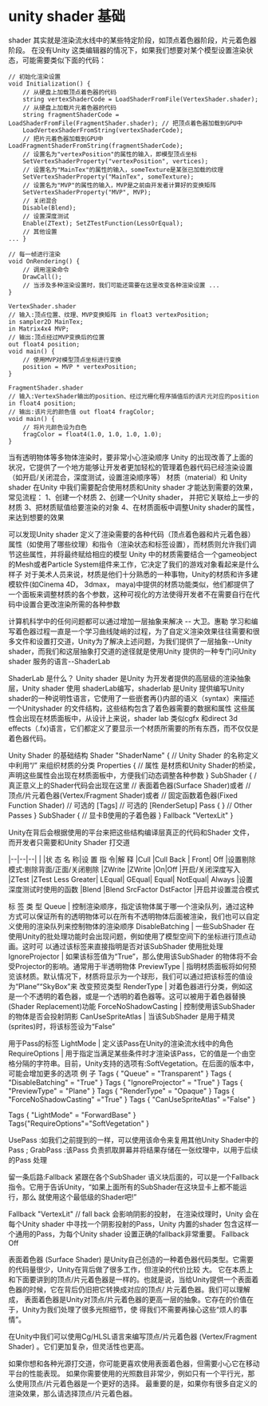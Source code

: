 # unity shader 基础
shader  其实就是渲染流水线中的某些特定阶段，如顶点着色器阶段，片元着色器阶段。
在没有Unity 这类编辑器的情况下，如果我们想要对某个模型设置渲染状态，可能需要类似下面的代码：

```code c#
// 初始化渲染设置
void Initialization() {
    // 从硬盘上加载顶点着色器的代码
    string vertexShaderCode = LoadShaderFromFile(VertexShader.shader);
    // 从硬盘上加载片元着色器的代码
    string fragmentShaderCode = LoadShaderFromFile(FragmentShader.shader); // 把顶点着色器加载到GPU中
    LoadVertexShaderFromString(vertexShaderCode);
    // 把片元着色器加载到GPU中 LoadFragmentShaderFromString(fragmentShaderCode);
    // 设置名为"vertexPosition"的属性的输入，即模型顶点坐标 
    SetVertexShaderProperty("vertexPosition", vertices);
    // 设置名为"MainTex"的属性的输入，someTexture是某张已加载的纹理 
    SetVertexShaderProperty("MainTex", someTexture);
    // 设置名为"MVP"的属性的输入，MVP是之前由开发者计算好的变换矩阵 
    SetVertexShaderProperty("MVP", MVP);
    // 关闭混合
    Disable(Blend);
    // 设置深度测试
    Enable(ZText); SetZTestFunction(LessOrEqual);
    // 其他设置
... }

// 每一帧进行渲染
void OnRendering() {
    // 调用渲染命令
    DrawCall();
    // 当涉及多种渲染设置时，我们可能还需要在这里改变各种渲染设置 ...
}

VertexShader.shader
// 输入:顶点位置、纹理、MVP变换矩阵 in float3 vertexPosition;
in sampler2D MainTex;
in Matrix4x4 MVP;
// 输出:顶点经过MVP变换后的位置 
out float4 position;
void main() {
    // 使用MVP对模型顶点坐标进行变换 
    position = MVP * vertexPosition;
}

FragmentShader.shader
// 输入:VertexShader输出的position、经过光栅化程序插值后的该片元对应的position in float4 position;
// 输出:该片元的颜色值 out float4 fragColor;
void main() {
    // 将片元颜色设为白色
    fragColor = float4(1.0, 1.0, 1.0, 1.0);
}
```
当有透明物体等多物体渲染时，要非常小心渲染顺序
Unity 的出现改善了上面的状况，它提供了一个地方能够让开发者更加轻松的管理着色器代码已经渲染设置（如开启/关闭混合，深度测试，设置渲染顺序等）
材质（material）和 Unity shader
在Unity 中我们需要配合使用材质和Unity shader 才能达到需要的效果，
常见流程：
1、创建一个材质
2、创建一个Unity shader， 并把它关联给上一步的材质
3、把材质赋值给要渲染的对象
4、在材质面板中调整Unity shader的属性，来达到想要的效果

可以发现Unity shader 定义了渲染需要的各种代码（顶点着色器和片元着色器）属性（如使用了哪些纹理）和指令（渲染状态和标签设置），而材质则允许我们调节这些属性，并将最终赋给相应的模型
Unity 中的材质需要结合一个gameobject的Mesh或者Particle System组件来工作，它决定了我们的游戏对象看起来是什么样子
对于美术人员来说，材质是他们十分熟悉的一种事物，Unity的材质和许多建模软件(如Cinema 4D， 3dmax， maya)中提供的材质功能类似，他们都提供了一个面板来调整材质的各个参数，这种可视化的方法使得开发者不在需要自行在代码中设置合更改渲染所需的各种参数

计算机科学中的任何问题都可以通过增加一层抽象来解决 -- 大卫。惠勒
学习和编写着色器过程一直是一个学习曲线陡峭的过程，为了自定义渲染效果往往需要和很多文件和设置打交道，Unity为了解决上述问题，为我们提供了一层抽象--Unity shader，而我们和这层抽象打交道的途径就是使用Unity 提供的一种专门问Unity shader 服务的语言--ShaderLab

ShaderLab 是什么？
Unity shader 是Unity 为开发者提供的高层级的渲染抽象层，Unity shader 使用 shaderLab编写，shaderlab 是Unity 提供编写Unity shader的一种说明性语言，它使用了一些嵌套再{}内部的语义（syntax）来描述一个Unityshader 的文件结构，这些结构包含了着色器需要的数据和属性
这些属性会出现在材质面板中，从设计上来说，shader lab 类似cgfx 和direct 3d effects（.fx)语言，它们都定义了要显示一个材质所需要的所有东西，而不仅仅是着色器代码。

Unity Shader 的基础结构
Shader "ShaderName" {  // Unity Shader 的名称定义中利用“/” 来组织材质的分类
    Properties {
    // 属性 是材质和Unity Shader的桥梁，声明这些属性会出现在材质面板中，方便我们动态调整各种参数
    }
    SubShader { 
        / 真正意义上的Shader代码会出现在这里
        // 表面着色器(Surface Shader)或者
        // 顶点/片元着色器(Vertex/Fragment Shader)或者
        // 固定函数着色器(Fixed Function Shader)
        // 可选的
        [Tags]
        // 可选的 
        [RenderSetup]
        Pass {
        }
        // Other Passes
    }
    SubShader {
    // 显卡B使用的子着色器 }
    Fallback "VertexLit"
}

Unity在背后会根据使用的平台来把这些结构编译层真正的代码和Shader 文件，而开发者只需要和Unity Shader 打交道


|--|--|--|
|
|状 态 名 称|设 置 指 令|解 释 
|Cull |Cull Back | Front| Off |设置剔除模式:剔除背面/正面/关闭剔除
|ZWrite |ZWrite |On|Off |开启/关闭深度写入 
|ZTest |ZTest Less Greater| LEqual| GEqual| Equal| NotEqual| Always |设置深度测试时使用的函数
|Blend |Blend SrcFactor DstFactor |开启并设置混合模式


标 签 类 型
Queue | 控制渲染顺序，指定该物体属于哪一个渲染队列，通过这种方式可以保证所有的透明物体可以在所有不透明物体后面被渲染，我们也可以自定义使用的渲染队列来控制物体的渲染顺序
DisableBatching | 一些SubShader 在使用Unity的批处理功能时会出现问题，例如使用了模型空间下的坐标进行顶点动画。这时可 以通过该标签来直接指明是否对该SubShader 使用批处理
IgnoreProjector | 如果该标签值为“True”，那么使用该SubShader 的物体将不会受Projector的影响。通常用于半透明物体
PreviewType | 指明材质面板将如何预览该材质。默认情况下，材质将显示为一个球形，我们可以通过把该标签的值设为“Plane”“SkyBox”来 改变预览类型
RenderType | 对着色器进行分类，例如这是一个不透明的着色器，或是一个透明的着色器等。这可以被用于着色器替换 (Shader Replacement)功能
ForceNoShadowCasting | 控制使用该SubShader 的物体是否会投射阴影
CanUseSpriteAtlas | 当该SubShader 是用于精灵(sprites)时，将该标签设为“False”

用于Pass的标签
LightMode | 定义该Pass在Unity的渲染流水线中的角色
RequireOptions | 用于指定当满足某些条件时才渲染该Pass，它的值是一个由空格分隔的字符串。目前，Unity支持的选项有:SoftVegetation。在后面的版本中，可能会增加更多的选项
例 子
Tags { "Queue" = "Transparent" }
Tags { "DisableBatching" = "True" }
Tags { "IgnoreProjector" = "True" }
Tags { "PreviewType" = "Plane" }
Tags { "RenderType" =  "Opaque" }
Tags {  "ForceNoShadowCasting" ="True" }
Tags {  "CanUseSpriteAtlas" ="False" }

Tags { "LightMode" = "ForwardBase" }
Tags{"RequireOptions"="SoftVegetation" }


UsePass :如我们之前提到的一样，可以使用该命令来复用其他Unity Shader中的Pass ;
GrabPass :该Pass 负责抓取屏幕并将结果存储在一张纹理中，以用于后续的Pass 处理

留一条后路:Fallback
紧跟在各个SubShader 语义块后面的，可以是一个Fallback 指令。它用于告诉Unity，“如果上面所有的SubShader在这块显卡上都不能运行，那么
就使用这个最低级的Shader吧!”

Fallback "VertexLit" // fall back 会影响阴影的投射， 在渲染纹理时，Unity 会在每个Unity shader 中寻找一个阴影投射的Pass，Unity 内置的shader 包含这样一个通用的Pass，为每个Unity shader 设置正确的fallback非常重要。
Fallback Off

表面着色器 (Surface Shader) 是Unity自己创造的一种着色器代码类型。它需要的代码量很少，Unity在背后做了很多工作，但渲染的代价比较 大。
它在本质上和下面要讲到的顶点/片元着色器是一样的。也就是说，当给Unity提供一个表面着色器的时候，它在背后仍旧把它转换成对应的顶点/ 片元着色器。我们可以理解成，
表面着色器是Unity对顶点/片元着色器的更高一层的抽象。它存在的价值在于，Unity为我们处理了很多光照细节，使 得我们不需要再操心这些“烦人的事情”。

在Unity中我们可以使用Cg/HLSL语言来编写顶点/片元着色器 (Vertex/Fragment Shader) 。它们更加复杂，但灵活性也更高。

如果你想和各种光源打交道，你可能更喜欢使用表面着色器，但需要小心它在移动平台的性能表现。 
如果你需要使用的光照数目非常少，例如只有一个平行光，那么使用顶点/片元着色器是一个更好的选择。 
最重要的是，如果你有很多自定义的渲染效果，那么请选择顶点/片元着色器。
